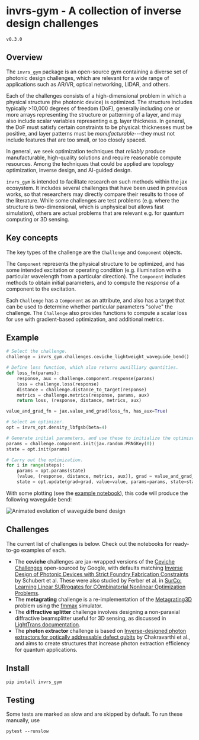 # invrs-gym - A collection of inverse design challenges
`v0.3.0`

## Overview
The `invrs_gym` package is an open-source gym containing a diverse set of photonic design challenges, which are relevant for a wide range of applications such as AR/VR, optical networking, LIDAR, and others.

Each of the challenges consists of a high-dimensional problem in which a physical structure (the photonic device) is optimized. The structure includes typically >10,000 degrees of freedom (DoF), generally including one or more arrays representing the structure or patterning of a layer, and may also include scalar variables representing e.g. layer thickness. In general, the DoF must satisfy certain constraints to be physical: thicknesses must be positive, and layer patterns must be _manufacturable_---they must not include features that are too small, or too closely spaced.

In general, we seek optimization techniques that _reliably_ produce manufacturable, high-quality solutions and require reasonable compute resources. Among the techniques that could be applied are topology optimization, inverse design, and AI-guided design.

`invrs_gym` is intended to facilitate research on such methods within the jax ecosystem. It includes several challenges that have been used in previous works, so that researchers may directly compare their results to those of the literature. While some challenges are test problems (e.g. where the structure is two-dimensional, which is unphysical but allows fast simulation), others are actual problems that are relevant e.g. for quantum computing or 3D sensing.

## Key concepts
The key types of the challenge are the `Challenge` and `Component` objects.

The `Component` represents the physical structure to be optimized, and has some intended excitation or operating condition (e.g. illumination with a particular wavelength from a particular direction). The `Component` includes methods to obtain initial parameters, and to compute the _response_ of a component to the excitation.

Each `Challenge` has a `Component` as an attribute, and also has a target that can be used to determine whether particular parameters "solve" the challenge. The `Challenge` also provides functions to compute a scalar loss for use with gradient-based optimization, and additional metrics.

## Example
```python
# Select the challenge.
challenge = invrs_gym.challenges.ceviche_lightweight_waveguide_bend()

# Define loss function, which also returns auxilliary quantities.
def loss_fn(params):
    response, aux = challenge.component.response(params)
    loss = challenge.loss(response)
    distance = challenge.distance_to_target(response)
    metrics = challenge.metrics(response, params, aux)
    return loss, (response, distance, metrics, aux)

value_and_grad_fn = jax.value_and_grad(loss_fn, has_aux=True)

# Select an optimizer.
opt = invrs_opt.density_lbfgsb(beta=4)

# Generate initial parameters, and use these to initialize the optimizer state.
params = challenge.component.init(jax.random.PRNGKey(0))
state = opt.init(params)

# Carry out the optimization.
for i in range(steps):
    params = opt.params(state)
    (value, (response, distance, metrics, aux)), grad = value_and_grad_fn(params)
    state = opt.update(grad=grad, value=value, params=params, state=state)
```
With some plotting (see the [example notebook](notebooks/readme_example.ipynb)), this code will produce the following waveguide bend:

![Animated evolution of waveguide bend design](docs/img/waveguide_bend.gif)

## Challenges
The current list of challenges is below. Check out the notebooks for ready-to-go examples of each.

- The **ceviche** challenges are jax-wrapped versions of the [Ceviche Challenges](https://github.com/google/ceviche-challenges) open-sourced by Google, with defaults matching [Inverse Design of Photonic Devices with Strict Foundry Fabrication Constraints](https://pubs.acs.org/doi/10.1021/acsphotonics.2c00313) by Schubert et al. These were also studied by Ferber et al. in [SurCo: Learning Linear SURrogates for COmbinatorial Nonlinear Optimization Problems](https://proceedings.mlr.press/v202/ferber23a/ferber23a.pdf).
- The **metagrating** challenge is a re-implementation of the [Metagrating3D](https://github.com/NanoComp/photonics-opt-testbed/tree/main/Metagrating3D) problem using the [fmmax](https://github.com/facebookresearch/fmmax) simulator.
- The **diffractive splitter** challenge involves designing a non-paraxial diffractive beamsplitter useful for 3D sensing, as discussed in [LightTrans documentation](https://www.lighttrans.com/use-cases/application/design-and-rigorous-analysis-of-non-paraxial-diffractive-beam-splitter.html).
- The **photon extractor** challenge is based on [Inverse-designed photon extractors for optically addressable defect qubits](https://opg.optica.org/optica/fulltext.cfm?uri=optica-7-12-1805) by Chakravarthi et al., and aims to create structures that increase photon extraction efficiency for quantum applications.


## Install
```
pip install invrs_gym
```

## Testing
Some tests are marked as slow and are skipped by default. To run these manually, use
```
pytest --runslow
```

